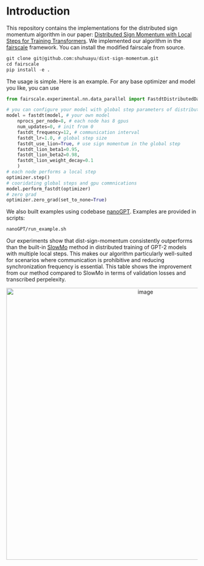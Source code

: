 # Introduction

This repository contains the implementations for the distributed sign momentum algorithm in our paper: [Distributed Sign Momentum with Local Steps for Training Transformers](https://arxiv.org/abs/2411.17866). We implemented our algorithm in the [fairscale](https://github.com/facebookresearch/fairscale) framework. You can install the modified fairscale from source. 
```python
git clone git@github.com:shuhuayu/dist-sign-momentum.git
cd fairscale
pip install -e .
```
The usage is simple. Here is an example. For any base optimizer and model you like, you can use
```python
from fairscale.experimental.nn.data_parallel import FastdtDistributedDataParallel as fastdt

# you can configure your model with global step parameters of distributed training, here is an example
model = fastdt(model, # your own model
    nprocs_per_node=8, # each node has 8 gpus
    num_updates=0, # init from 0
    fastdt_frequency=12, # communication interval
    fastdt_lr=1.0, # global step size
    fastdt_use_lion=True, # use sign momentum in the global step
    fastdt_lion_beta1=0.95, 
    fastdt_lion_beta2=0.98,
    fastdt_lion_weight_decay=0.1
    )
# each node performs a local step
optimizer.step()
# cooridating global steps and gpu commnications
model.perform_fastdt(optimizer)
# zero grad
optimizer.zero_grad(set_to_none=True)
```

We also built examples using codebase [nanoGPT](https://github.com/karpathy/nanoGPT). Examples are provided in scripts:
```bash
nanoGPT/run_example.sh
```

Our experiments show that dist-sign-momentum consistently outperforms than the built-in [SlowMo](https://arxiv.org/abs/1910.00643) method in distributed training of GPT-2 models with multiple local steps. This makes our algorithm particularly well-suited for scenarios where communication is prohibitive and reducing synchronization frequency is essential. This table shows the improvement from our method compared to SlowMo in terms of validation losses and transcribed perpelexity. 

<p align="center">
  <img width="717" alt="image" src="https://github.com/user-attachments/assets/f8b4aa9f-9abc-4135-98de-8540a2390b26" />
</p>
